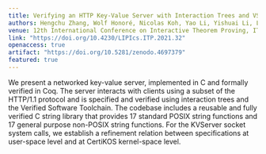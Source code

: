```yaml
---
title: Verifying an HTTP Key-Value Server with Interaction Trees and VST
authors: Hengchu Zhang, Wolf Honoré, Nicolas Koh, Yao Li, Yishuai Li, Li-Yao Xia, Lennart Beringer, William Mansky, Benjamin Pierce, Steve Zdancewic
venue: 12th International Conference on Interactive Theorem Proving, ITP 2021
link: "https://doi.org/10.4230/LIPIcs.ITP.2021.32"
openaccess: true
artifact: "https://doi.org/10.5281/zenodo.4697379"
featured: true
---
```


We present a networked key-value server, implemented in C and formally verified
in Coq. The server interacts with clients using a subset of the HTTP/1.1
protocol and is specified and verified using interaction trees and the Verified
Software Toolchain. The codebase includes a reusable and fully verified C string
library that provides 17 standard POSIX string functions and 17 general purpose
non-POSIX string functions. For the KVServer socket system calls, we establish a
refinement relation between specifications at user-space level and at CertiKOS
kernel-space level.

